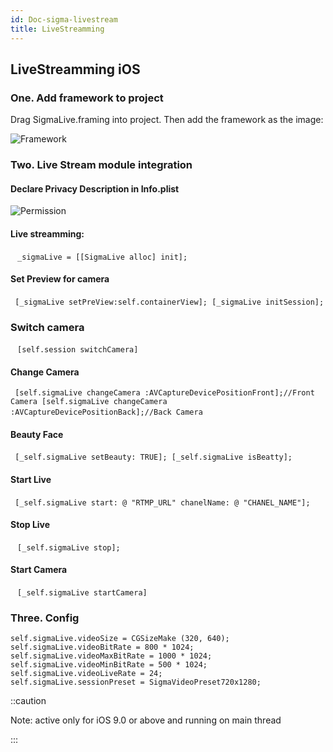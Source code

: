```yaml
---
id: Doc-sigma-livestream
title: LiveStreamming
---
```


## LiveStreamming iOS

### One. Add framework to project
Drag SigmaLive.framing into project. Then add the framework as the image:

![Framework](./imgs/embed_sigmalive.png)

### Two. Live Stream module integration

<div class="section-list">
<div class="section">

#### Declare Privacy Description in Info.plist

![Permission](./imgs/privacy.png)

</div>
<div class="section">

#### Live streamming:
` ` `
_sigmaLive = [[SigmaLive alloc] init];
 ` ` `

</div>
<div class="section">


#### Set Preview for camera
` ` `
[_sigmaLive setPreView:self.containerView];
[_sigmaLive initSession];
 ` ` `

</div>
<div class="section">


### Switch camera
` ` `
[self.session switchCamera]
 ` ` `

</div>
<div class="section">

#### Change Camera
` ` `
[self.sigmaLive changeCamera :AVCaptureDevicePositionFront];//Front Camera
[self.sigmaLive changeCamera :AVCaptureDevicePositionBack];//Back Camera
 ` ` `

</div>
<div class="section">

#### Beauty Face
` ` `
 [_self.sigmaLive setBeauty: TRUE];
 [_self.sigmaLive isBeatty];
 ` ` `

</div>
<div class="section">

#### Start Live
` ` `
[_self.sigmaLive start: @ "RTMP_URL" chanelName: @ "CHANEL_NAME"];
` ` `

#### Stop Live
` ` `
[_self.sigmaLive stop];
 ` ` `

</div>
<div class="section">

#### Start Camera
` ` `
[_self.sigmaLive startCamera]
 ` ` `

</div>
</div>

### Three. Config
```
self.sigmaLive.videoSize = CGSizeMake (320, 640);
self.sigmaLive.videoBitRate = 800 * 1024;
self.sigmaLive.videoMaxBitRate = 1000 * 1024;
self.sigmaLive.videoMinBitRate = 500 * 1024;
self.sigmaLive.videoLiveRate = 24;
self.sigmaLive.sessionPreset = SigmaVideoPreset720x1280;
```

::caution

Note: active only for iOS 9.0 or above and running on main thread

:::